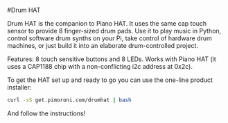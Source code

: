 <!--
---
name: Drum HAT
class: board
type: instrument
image: 'drum-hat.png'
manufacturer: Pimoroni
description: An 8 pad finger Drum HAT for your Raspberry Pi
url: http://shop.pimoroni.com/products/drum-hat
github: https://github.com/pimoroni/drum-hat
buy: http://shop.pimoroni.com/products/drum-hat
formfactor: 'HAT'
pincount: 40
eeprom: yes
pin:
  '3':
    mode: i2c
  '5':
    mode: i2c
  '22':
    name: Alert
    mode: input
  '40':
    name: Reset
    mode: output
i2c:
  '0x2c':
    name: Cap Touch
    device: cap1188
    datasheet: http://ww1.microchip.com/downloads/en/DeviceDoc/CAP1188%20.pdf
-->
#Drum HAT

Drum HAT is the companion to Piano HAT. It uses the same cap touch sensor to provide 8 finger-sized drum pads. Use it to play music in Python, control software drum synths on your Pi, take control of hardware drum machines, or just build it into an elaborate drum-controlled project.

Features: 8 touch sensitive buttons and 8 LEDs. Works with Piano HAT (it uses a CAP1188 chip with a non-conflicting i2c address at 0x2c).

To get the HAT set up and ready to go you can use the one-line product installer:

```bash
curl -sS get.pimoroni.com/drumhat | bash
```

And follow the instructions!
